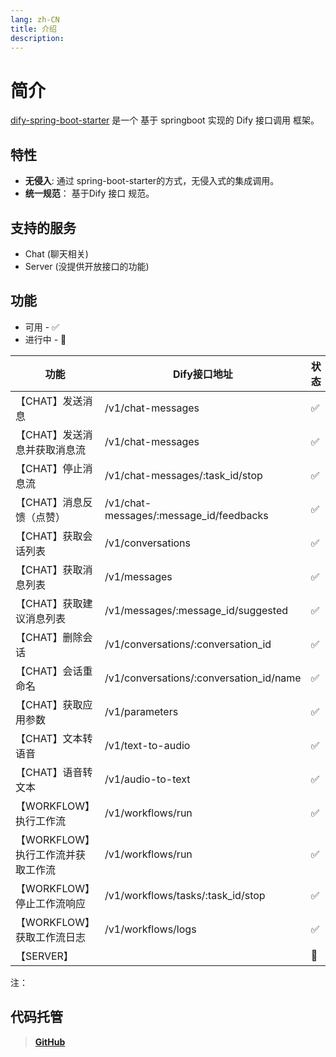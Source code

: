 ```yaml
---
lang: zh-CN
title: 介绍
description: 
---
```


# 简介

[dify-spring-boot-starter](https://github.com/guoshiqiufeng/dify-spring-boot-starter) 是一个 基于 springboot
实现的 Dify 接口调用 框架。

## 特性

- **无侵入**: 通过 spring-boot-starter的方式，无侵入式的集成调用。
- **统一规范**： 基于Dify 接口 规范。

## 支持的服务

- Chat (聊天相关)
- Server (没提供开放接口的功能)

## 功能

* 可用 - ✅
* 进行中 - 🚧

| 功能                     | Dify接口地址                                | 状态 |   
|------------------------|-----------------------------------------|----|
| 【CHAT】发送消息             | /v1/chat-messages                       | ✅  |    
| 【CHAT】发送消息并获取消息流       | /v1/chat-messages                       | ✅  |
| 【CHAT】停止消息流            | /v1/chat-messages/:task_id/stop         | ✅  |   
| 【CHAT】消息反馈（点赞）         | /v1/chat-messages/:message_id/feedbacks | ✅  |    
| 【CHAT】获取会话列表           | /v1/conversations                       | ✅  |    
| 【CHAT】获取消息列表           | /v1/messages                            | ✅  |    
| 【CHAT】获取建议消息列表         | /v1/messages/:message_id/suggested      | ✅  |    
| 【CHAT】删除会话             | /v1/conversations/:conversation_id      | ✅  |    
| 【CHAT】会话重命名            | /v1/conversations/:conversation_id/name | ✅  |    
| 【CHAT】获取应用参数           | /v1/parameters                          | ✅  |    
| 【CHAT】文本转语音            | /v1/text-to-audio                       | ✅  |    
| 【CHAT】语音转文本            | /v1/audio-to-text                       | ✅  |    
| 【WORKFLOW】 执行工作流       | /v1/workflows/run                       | ✅  |   
| 【WORKFLOW】 执行工作流并获取工作流 | /v1/workflows/run                       | ✅  |   
| 【WORKFLOW】 停止工作流响应     | /v1/workflows/tasks/:task_id/stop       | ✅  |  
| 【WORKFLOW】 获取工作流日志     | /v1/workflows/logs                      | ✅  |   
| 【SERVER】               |                                         | 🚧 |    

注：

## 代码托管

> **[GitHub](https://github.com/guoshiqiufeng/dify-spring-boot-starter)**

